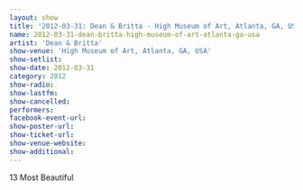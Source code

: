 ```yaml
---
layout: show
title: '2012-03-31: Dean & Britta - High Museum of Art, Atlanta, GA, USA'
name: 2012-03-31-dean-britta-high-museum-of-art-atlanta-ga-usa
artist: 'Dean & Britta'
show-venue: 'High Museum of Art, Atlanta, GA, USA'
show-setlist: 
show-date: 2012-03-31
category: 2012
show-radio: 
show-lastfm: 
show-cancelled: 
performers: 
facebook-event-url: 
show-poster-url: 
show-ticket-url: 
show-venue-website: 
show-additional: 
---
```


13 Most Beautiful